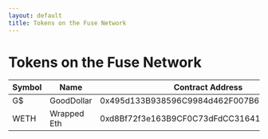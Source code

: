 ```yaml
---
layout: default
title: Tokens on the Fuse Network
---
```


# Tokens on the Fuse Network

Symbol | Name | Contract Address | transfers | transactions
------ | ---- | ---------------- | --------- | ------------
G$ | GoodDollar | 0x495d133B938596C9984d462F007B676bDc57eCEC | [transfers](https://explorer.fuse.io/tokens/0x495d133B938596C9984d462F007B676bDc57eCEC/token_transfers){:target="_blank"} | [transactions](https://explorer.fuse.io/address/0x495d133B938596C9984d462F007B676bDc57eCEC/transactions){:target="_blank"}
WETH | Wrapped Eth | 0xd8Bf72f3e163B9CF0C73dFdCC316417A5ac20670 | [transfers](https://explorer.fuse.io/tokens/0xd8Bf72f3e163B9CF0C73dFdCC316417A5ac20670/token_transfers){:target="_blank"} | [transactions](https://explorer.fuse.io/address/0xd8Bf72f3e163B9CF0C73dFdCC316417A5ac20670/transactions){:target="_blank"}
